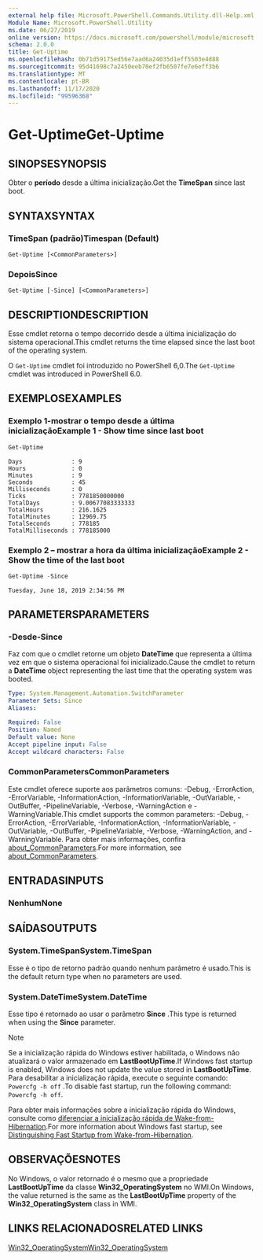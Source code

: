```yaml
---
external help file: Microsoft.PowerShell.Commands.Utility.dll-Help.xml
Module Name: Microsoft.PowerShell.Utility
ms.date: 06/27/2019
online version: https://docs.microsoft.com/powershell/module/microsoft.powershell.utility/get-uptime?view=powershell-7.2&WT.mc_id=ps-gethelp
schema: 2.0.0
title: Get-Uptime
ms.openlocfilehash: 0b71d59175ed56e7aad6a24035d1eff5503e4d88
ms.sourcegitcommit: 95d41698c7a2450eeb70ef2fb6507fe7e6eff3b6
ms.translationtype: MT
ms.contentlocale: pt-BR
ms.lasthandoff: 11/17/2020
ms.locfileid: "99596368"
---
```

# <span data-ttu-id="a1867-102">Get-Uptime</span><span class="sxs-lookup"><span data-stu-id="a1867-102">Get-Uptime</span></span>

## <span data-ttu-id="a1867-103">SINOPSE</span><span class="sxs-lookup"><span data-stu-id="a1867-103">SYNOPSIS</span></span>
<span data-ttu-id="a1867-104">Obter o **período** desde a última inicialização.</span><span class="sxs-lookup"><span data-stu-id="a1867-104">Get the **TimeSpan** since last boot.</span></span>

## <span data-ttu-id="a1867-105">SYNTAX</span><span class="sxs-lookup"><span data-stu-id="a1867-105">SYNTAX</span></span>

### <span data-ttu-id="a1867-106">TimeSpan (padrão)</span><span class="sxs-lookup"><span data-stu-id="a1867-106">Timespan (Default)</span></span>

```
Get-Uptime [<CommonParameters>]
```

### <span data-ttu-id="a1867-107">Depois</span><span class="sxs-lookup"><span data-stu-id="a1867-107">Since</span></span>

```
Get-Uptime [-Since] [<CommonParameters>]
```

## <span data-ttu-id="a1867-108">DESCRIPTION</span><span class="sxs-lookup"><span data-stu-id="a1867-108">DESCRIPTION</span></span>

<span data-ttu-id="a1867-109">Esse cmdlet retorna o tempo decorrido desde a última inicialização do sistema operacional.</span><span class="sxs-lookup"><span data-stu-id="a1867-109">This cmdlet returns the time elapsed since the last boot of the operating system.</span></span>

<span data-ttu-id="a1867-110">O `Get-Uptime` cmdlet foi introduzido no PowerShell 6,0.</span><span class="sxs-lookup"><span data-stu-id="a1867-110">The `Get-Uptime` cmdlet was introduced in PowerShell 6.0.</span></span>

## <span data-ttu-id="a1867-111">EXEMPLOS</span><span class="sxs-lookup"><span data-stu-id="a1867-111">EXAMPLES</span></span>

### <span data-ttu-id="a1867-112">Exemplo 1-mostrar o tempo desde a última inicialização</span><span class="sxs-lookup"><span data-stu-id="a1867-112">Example 1 - Show time since last boot</span></span>

```powershell
Get-Uptime
```

```Output
Days              : 9
Hours             : 0
Minutes           : 9
Seconds           : 45
Milliseconds      : 0
Ticks             : 7781850000000
TotalDays         : 9.00677083333333
TotalHours        : 216.1625
TotalMinutes      : 12969.75
TotalSeconds      : 778185
TotalMilliseconds : 778185000
```

### <span data-ttu-id="a1867-113">Exemplo 2 – mostrar a hora da última inicialização</span><span class="sxs-lookup"><span data-stu-id="a1867-113">Example 2 - Show the time of the last boot</span></span>

```powershell
Get-Uptime -Since
```

```Output
Tuesday, June 18, 2019 2:34:56 PM
```

## <span data-ttu-id="a1867-114">PARAMETERS</span><span class="sxs-lookup"><span data-stu-id="a1867-114">PARAMETERS</span></span>

### <span data-ttu-id="a1867-115">-Desde</span><span class="sxs-lookup"><span data-stu-id="a1867-115">-Since</span></span>

<span data-ttu-id="a1867-116">Faz com que o cmdlet retorne um objeto **DateTime** que representa a última vez em que o sistema operacional foi inicializado.</span><span class="sxs-lookup"><span data-stu-id="a1867-116">Cause the cmdlet to return a **DateTime** object representing the last time that the operating system was booted.</span></span>

```yaml
Type: System.Management.Automation.SwitchParameter
Parameter Sets: Since
Aliases:

Required: False
Position: Named
Default value: None
Accept pipeline input: False
Accept wildcard characters: False
```

### <span data-ttu-id="a1867-117">CommonParameters</span><span class="sxs-lookup"><span data-stu-id="a1867-117">CommonParameters</span></span>

<span data-ttu-id="a1867-118">Este cmdlet oferece suporte aos parâmetros comuns: -Debug, -ErrorAction, -ErrorVariable, -InformationAction, -InformationVariable, -OutVariable, -OutBuffer, -PipelineVariable, -Verbose, -WarningAction e -WarningVariable.</span><span class="sxs-lookup"><span data-stu-id="a1867-118">This cmdlet supports the common parameters: -Debug, -ErrorAction, -ErrorVariable, -InformationAction, -InformationVariable, -OutVariable, -OutBuffer, -PipelineVariable, -Verbose, -WarningAction, and -WarningVariable.</span></span> <span data-ttu-id="a1867-119">Para obter mais informações, confira [about_CommonParameters](https://go.microsoft.com/fwlink/?LinkID=113216).</span><span class="sxs-lookup"><span data-stu-id="a1867-119">For more information, see [about_CommonParameters](https://go.microsoft.com/fwlink/?LinkID=113216).</span></span>

## <span data-ttu-id="a1867-120">ENTRADAS</span><span class="sxs-lookup"><span data-stu-id="a1867-120">INPUTS</span></span>

### <span data-ttu-id="a1867-121">Nenhum</span><span class="sxs-lookup"><span data-stu-id="a1867-121">None</span></span>

## <span data-ttu-id="a1867-122">SAÍDAS</span><span class="sxs-lookup"><span data-stu-id="a1867-122">OUTPUTS</span></span>

### <span data-ttu-id="a1867-123">System.TimeSpan</span><span class="sxs-lookup"><span data-stu-id="a1867-123">System.TimeSpan</span></span>

<span data-ttu-id="a1867-124">Esse é o tipo de retorno padrão quando nenhum parâmetro é usado.</span><span class="sxs-lookup"><span data-stu-id="a1867-124">This is the default return type when no parameters are used.</span></span>

### <span data-ttu-id="a1867-125">System.DateTime</span><span class="sxs-lookup"><span data-stu-id="a1867-125">System.DateTime</span></span>

<span data-ttu-id="a1867-126">Esse tipo é retornado ao usar o parâmetro **Since** .</span><span class="sxs-lookup"><span data-stu-id="a1867-126">This type is returned when using the **Since** parameter.</span></span>

> [!NOTE]
> <span data-ttu-id="a1867-127">Se a inicialização rápida do Windows estiver habilitada, o Windows não atualizará o valor armazenado em **LastBootUpTime**.</span><span class="sxs-lookup"><span data-stu-id="a1867-127">If Windows fast startup is enabled, Windows does not update the value stored in **LastBootUpTime**.</span></span> <span data-ttu-id="a1867-128">Para desabilitar a inicialização rápida, execute o seguinte comando: `Powercfg -h off` .</span><span class="sxs-lookup"><span data-stu-id="a1867-128">To disable fast startup, run the following command: `Powercfg -h off`.</span></span>
>
> <span data-ttu-id="a1867-129">Para obter mais informações sobre a inicialização rápida do Windows, consulte como [diferenciar a inicialização rápida de Wake-from-Hibernation](/windows-hardware/drivers/kernel/distinguishing-fast-startup-from-wake-from-hibernation).</span><span class="sxs-lookup"><span data-stu-id="a1867-129">For more information about Windows fast startup, see [Distinguishing Fast Startup from Wake-from-Hibernation](/windows-hardware/drivers/kernel/distinguishing-fast-startup-from-wake-from-hibernation).</span></span>

## <span data-ttu-id="a1867-130">OBSERVAÇÕES</span><span class="sxs-lookup"><span data-stu-id="a1867-130">NOTES</span></span>

<span data-ttu-id="a1867-131">No Windows, o valor retornado é o mesmo que a propriedade **LastBootUpTime** da classe **Win32_OperatingSystem** no WMI.</span><span class="sxs-lookup"><span data-stu-id="a1867-131">On Windows, the value returned is the same as the **LastBootUpTime** property of the **Win32_OperatingSystem** class in WMI.</span></span>

## <span data-ttu-id="a1867-132">LINKS RELACIONADOS</span><span class="sxs-lookup"><span data-stu-id="a1867-132">RELATED LINKS</span></span>

[<span data-ttu-id="a1867-133">Win32_OperatingSystem</span><span class="sxs-lookup"><span data-stu-id="a1867-133">Win32_OperatingSystem</span></span>](/windows/win32/cimwin32prov/win32-operatingsystem#properties)

